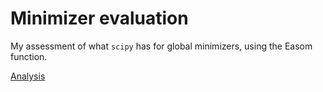 # Minimizer evaluation

My assessment of what `scipy` has for global minimizers, using the Easom function.

[Analysis](https://github.com/mindriot101/minimiser-evaluation/blob/master/minimizer-evaluation.ipynb)
